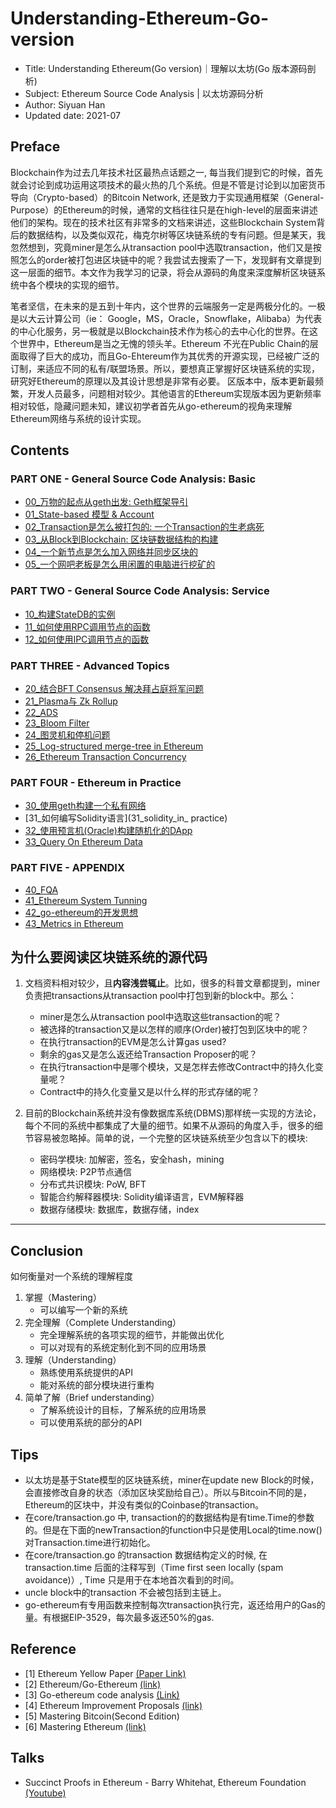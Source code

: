 # Understanding-Ethereum-Go-version

- Title: Understanding Ethereum(Go version)｜理解以太坊(Go 版本源码剖析)
- Subject: Ethereum Source Code Analysis | 以太坊源码分析
- Author: Siyuan Han
- Updated date: 2021-07

## Preface

Blockchain作为过去几年技术社区最热点话题之一, 每当我们提到它的时候，首先就会讨论到成功运用这项技术的最火热的几个系统。但是不管是讨论到以加密货币导向（Crypto-based）的Bitcoin Network, 还是致力于实现通用框架（General-Purpose）的Ethereum的时候，通常的文档往往只是在high-level的层面来讲述他们的架构。现在的技术社区有非常多的文档来讲述，这些Blockchain System背后的数据结构，以及类似双花，梅克尔树等区块链系统的专有问题。但是某天，我忽然想到，究竟miner是怎么从transaction pool中选取transaction，他们又是按照怎么的order被打包进区块链中的呢？我尝试去搜索了一下，发现鲜有文章提到这一层面的细节。本文作为我学习的记录，将会从源码的角度来深度解析区块链系统中各个模块的实现的细节。

笔者坚信，在未来的是五到十年内，这个世界的云端服务一定是两极分化的。一极是以大云计算公司（ie： Google，MS，Oracle，Snowflake，Alibaba）为代表的中心化服务，另一极就是以Blockchain技术作为核心的去中心化的世界。在这个世界中，Ethereum是当之无愧的领头羊。Ethereum 不光在Public Chain的层面取得了巨大的成功，而且Go-Ehtereum作为其优秀的开源实现，已经被广泛的订制，来适应不同的私有/联盟场景。所以，要想真正掌握好区块链系统的实现，研究好Ethereum的原理以及其设计思想是非常有必要。
 区版本中，版本更新最频繁，开发人员最多，问题相对较少。其他语言的Ethereum实现版本因为更新频率相对较低，隐藏问题未知，建议初学者首先从go-ethereum的视角来理解Ethereum网络与系统的设计实现。

## Contents

### PART ONE - General Source Code Analysis: Basic

- [00_万物的起点从geth出发: Geth框架导引](00_geth.md)
- [01_State-based 模型 & Account](01_account.md)
- [02_Transaction是怎么被打包的: 一个Transaction的生老病死](02_transaction.md)
- [03_从Block到Blockchain: 区块链数据结构的构建](03_block_blockchain.md)
- [04_一个新节点是怎么加入网络并同步区块的](04_p2p_net_node_sync.md)
- [05_一个网吧老板是怎么用闲置的电脑进行挖矿的](05_mining_hash_gpu.md)

### PART TWO - General Source Code Analysis: Service

- [10_构建StateDB的实例](10_tire_statedb.md)
- [11_如何使用RPC调用节点的函数](11_rpc.md)
- [12_如何使用IPC调用节点的函数](12_ipc.md)

### PART THREE - Advanced Topics

- [20_结合BFT Consensus 解决拜占庭将军问题](20_bft_consensus.md)
- [21_Plasma与 Zk Rollup](21_zkp_Plasma.md)
- [22_ADS](22_ads_merkel.md)
- [23_Bloom Filter](23_bloom_filter.md)
- [24_图灵机和停机问题](24_turing_halting.md)
- [25_Log-structured merge-tree in Ethereum](25_lsm_tree.md)
- [26_Ethereum Transaction Concurrency](26_txn_concurrency.md)

### PART FOUR - Ethereum in Practice

- [30_使用geth构建一个私有网络](30_geth_private_network.md)
- [31_如何编写Solidity语言](31_solidity_in_ practice)
- [32_使用预言机(Oracle)构建随机化的DApp](32_oracle.md)
- [33_Query On Ethereum Data](33_query.md)

### PART FIVE - APPENDIX

- [40_FQA](#tips)
- [41_Ethereum System Tunning](41_system_tunning.md)
- [42_go-ethereum的开发思想](42_developer_view.md)
- [43_Metrics in Ethereum](43_metrics.md)

## 为什么要阅读区块链系统的源代码

1. 文档资料相对较少，且**内容浅尝辄止**。比如，很多的科普文章都提到，miner负责把transactions从transaction pool中打包到新的block中。那么：
    - miner是怎么从transaction pool中选取这些transaction的呢？
    - 被选择的transaction又是以怎样的顺序(Order)被打包到区块中的呢？
    - 在执行transaction的EVM是怎么计算gas used?
    - 剩余的gas又是怎么返还给Transaction Proposer的呢？
    - 在执行transaction中是哪个模块，又是怎样去修改Contract中的持久化变量呢？
    - Contract中的持久化变量又是以什么样的形式存储的呢？

2. 目前的Blockchain系统并没有像数据库系统(DBMS)那样统一实现的方法论，每个不同的系统中都集成了大量的细节。如果不从源码的角度入手，很多的细节容易被忽略掉。简单的说，一个完整的区块链系统至少包含以下的模块: 
    - 密码学模块: 加解密，签名，安全hash，mining
    - 网络模块: P2P节点通信
    - 分布式共识模块: PoW, BFT
    - 智能合约解释器模块: Solidity编译语言，EVM解释器
    - 数据存储模块: 数据库，数据存储，index

-----------------------------------------------------------

## Conclusion

如何衡量对一个系统的理解程度

1. 掌握（Mastering）
    - 可以编写一个新的系统
2. 完全理解（Complete Understanding）
    - 完全理解系统的各项实现的细节，并能做出优化
    - 可以对现有的系统定制化到不同的应用场景
3. 理解（Understanding）
    - 熟练使用系统提供的API
    - 能对系统的部分模块进行重构
4. 简单了解（Brief understanding）
    - 了解系统设计的目标，了解系统的应用场景
    - 可以使用系统的部分的API

## Tips
<a name="tips"></a>

- 以太坊是基于State模型的区块链系统，miner在update new Block的时候，会直接修改自身的状态（添加区块奖励给自己）。所以与Bitcoin不同的是，Ethereum的区块中，并没有类似的Coinbase的transaction。
- 在core/transaction.go 中, transaction的的数据结构是有time.Time的参数的。但是在下面的newTransaction的function中只是使用Local的time.now()对Transaction.time进行初始化。
- 在core/transaction.go 的transaction 数据结构定义的时候, 在transaction.time 后面的注释写到（Time first seen locally (spam avoidance)）, Time 只是用于在本地首次看到的时间。
- uncle block中的transaction 不会被包括到主链上。
- go-ethereum有专用函数来控制每次transaction执行完，返还给用户的Gas的量。有根据EIP-3529，每次最多返还50%的gas.

## Reference

- [1] Ethereum Yellow Paper [(Paper Link)](https://ethereum.github.io/yellowpaper/paper.pdf)
- [2] Ethereum/Go-Ethereum [(link)](https://github.com/ethereum/go-ethereum)
- [3] Go-ethereum code analysis [(Link)](https://github.com/ZtesoftCS/go-ethereum-code-analysis) 
- [4] Ethereum Improvement Proposals [(link)](https://github.com/ethereum/EIPs)
- [5] Mastering Bitcoin(Second Edition)
- [6] Mastering Ethereum [(link)](https://github.com/ethereumbook/ethereumbook)

## Talks

- Succinct Proofs in Ethereum - Barry Whitehat, Ethereum Foundation [(Youtube)](https://www.youtube.com/watch?v=TtsDNneTDDY)
